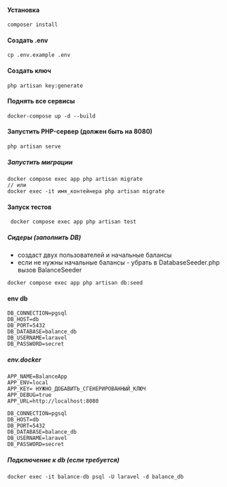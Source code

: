 #### Установка
```terminaloutput
composer install
```
#### Создать .env
```terminaloutput
cp .env.example .env
```
#### Создать ключ
```terminaloutput
php artisan key:generate
```
#### Поднять все сервисы
```terminaloutput
docker-compose up -d --build
```
#### Запустить PHP-сервер (должен быть на 8080)
```terminaloutput
php artisan serve
```

##### Запустить миграции
```terminaloutput
docker compose exec app php artisan migrate
// или 
docker exec -it имя_контейнера php artisan migrate
```

#### Запуск тестов
```terminaloutput
 docker compose exec app php artisan test
```

##### Сидеры (заполнить DB)
- создаст двух пользователей и начальные балансы
- если не нужны начальные балансы - убрать в DatabaseSeeder.php вызов BalanceSeeder
```terminaloutput
docker compose exec app php artisan db:seed
```

#### env db
```terminaloutput
DB_CONNECTION=pgsql
DB_HOST=db
DB_PORT=5432
DB_DATABASE=balance_db
DB_USERNAME=laravel
DB_PASSWORD=secret
```

##### env.docker
```terminaloutput
APP_NAME=BalanceApp
APP_ENV=local
APP_KEY= НУЖНО_ДОБАВИТЬ_СГЕНЕРИРОВАННЫЙ_КЛЮЧ
APP_DEBUG=true
APP_URL=http://localhost:8080

DB_CONNECTION=pgsql
DB_HOST=db
DB_PORT=5432
DB_DATABASE=balance_db
DB_USERNAME=laravel
DB_PASSWORD=secret
```

##### Подключение к db (если требуется)
```terminaloutput
docker exec -it balance-db psql -U laravel -d balance_db
```
